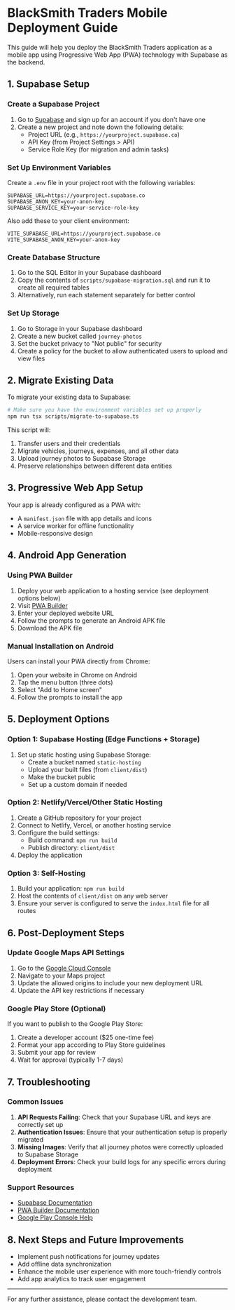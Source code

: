 # BlackSmith Traders Mobile Deployment Guide

This guide will help you deploy the BlackSmith Traders application as a mobile app using Progressive Web App (PWA) technology with Supabase as the backend.

## 1. Supabase Setup

### Create a Supabase Project

1. Go to [Supabase](https://supabase.com/) and sign up for an account if you don't have one
2. Create a new project and note down the following details:
   - Project URL (e.g., `https://yourproject.supabase.co`)
   - API Key (from Project Settings > API)
   - Service Role Key (for migration and admin tasks)

### Set Up Environment Variables

Create a `.env` file in your project root with the following variables:

```
SUPABASE_URL=https://yourproject.supabase.co
SUPABASE_ANON_KEY=your-anon-key
SUPABASE_SERVICE_KEY=your-service-role-key
```

Also add these to your client environment:

```
VITE_SUPABASE_URL=https://yourproject.supabase.co
VITE_SUPABASE_ANON_KEY=your-anon-key
```

### Create Database Structure

1. Go to the SQL Editor in your Supabase dashboard
2. Copy the contents of `scripts/supabase-migration.sql` and run it to create all required tables
3. Alternatively, run each statement separately for better control

### Set Up Storage

1. Go to Storage in your Supabase dashboard
2. Create a new bucket called `journey-photos`
3. Set the bucket privacy to "Not public" for security
4. Create a policy for the bucket to allow authenticated users to upload and view files

## 2. Migrate Existing Data

To migrate your existing data to Supabase:

```bash
# Make sure you have the environment variables set up properly
npm run tsx scripts/migrate-to-supabase.ts
```

This script will:
1. Transfer users and their credentials
2. Migrate vehicles, journeys, expenses, and all other data
3. Upload journey photos to Supabase Storage
4. Preserve relationships between different data entities

## 3. Progressive Web App Setup

Your app is already configured as a PWA with:

- A `manifest.json` file with app details and icons
- A service worker for offline functionality
- Mobile-responsive design

## 4. Android App Generation

### Using PWA Builder

1. Deploy your web application to a hosting service (see deployment options below)
2. Visit [PWA Builder](https://www.pwabuilder.com/)
3. Enter your deployed website URL
4. Follow the prompts to generate an Android APK file
5. Download the APK file

### Manual Installation on Android

Users can install your PWA directly from Chrome:

1. Open your website in Chrome on Android
2. Tap the menu button (three dots)
3. Select "Add to Home screen"
4. Follow the prompts to install the app

## 5. Deployment Options

### Option 1: Supabase Hosting (Edge Functions + Storage)

1. Set up static hosting using Supabase Storage:
   - Create a bucket named `static-hosting`
   - Upload your built files (from `client/dist`)
   - Make the bucket public
   - Set up a custom domain if needed

### Option 2: Netlify/Vercel/Other Static Hosting

1. Create a GitHub repository for your project
2. Connect to Netlify, Vercel, or another hosting service
3. Configure the build settings:
   - Build command: `npm run build`
   - Publish directory: `client/dist`
4. Deploy the application

### Option 3: Self-Hosting

1. Build your application: `npm run build`
2. Host the contents of `client/dist` on any web server
3. Ensure your server is configured to serve the `index.html` file for all routes

## 6. Post-Deployment Steps

### Update Google Maps API Settings

1. Go to the [Google Cloud Console](https://console.cloud.google.com/)
2. Navigate to your Maps project
3. Update the allowed origins to include your new deployment URL
4. Update the API key restrictions if necessary

### Google Play Store (Optional)

If you want to publish to the Google Play Store:

1. Create a developer account ($25 one-time fee)
2. Format your app according to Play Store guidelines
3. Submit your app for review
4. Wait for approval (typically 1-7 days)

## 7. Troubleshooting

### Common Issues

1. **API Requests Failing**: Check that your Supabase URL and keys are correctly set up
2. **Authentication Issues**: Ensure that your authentication setup is properly migrated
3. **Missing Images**: Verify that all journey photos were correctly uploaded to Supabase Storage
4. **Deployment Errors**: Check your build logs for any specific errors during deployment

### Support Resources

- [Supabase Documentation](https://supabase.com/docs)
- [PWA Builder Documentation](https://www.pwabuilder.com/documentation)
- [Google Play Console Help](https://support.google.com/googleplay/android-developer)

## 8. Next Steps and Future Improvements

- Implement push notifications for journey updates
- Add offline data synchronization
- Enhance the mobile user experience with more touch-friendly controls
- Add app analytics to track user engagement

---

For any further assistance, please contact the development team.